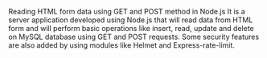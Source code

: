 Reading HTML form data using GET and POST method in Node.js
It is a server application developed using Node.js that will read data from HTML form and will perform basic operations like insert, read, update and delete on MySQL database using GET and POST requests. Some security features are also added by using modules like Helmet and Express-rate-limit.
